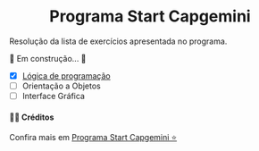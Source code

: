 <h1 align="center">Programa Start Capgemini</h1>

<p>Resolução da lista de exercícios apresentada no programa.</p>

<p>🚧 Em construção... 🚧</p>

- [x] <a href="https://github.com/Joice-Simao/Start/tree/main/src/main/java/exerciciosLogica">Lógica de programação</a>
- [ ] <a>Orientação a Objetos</a>
- [ ] <a>Interface Gráfica</a>
 
<h4>🤝🏽 Créditos</h4>
<p>
    Confira mais em <a href="https://startcapgemini.com.br/?utm_source=Site+Capgemini&utm_medium=site&utm_campaign=site-capgemini-br&utm_id=site-capgemini-br-     cta">Programa Start Capgemini ⭐</a>
</p>
